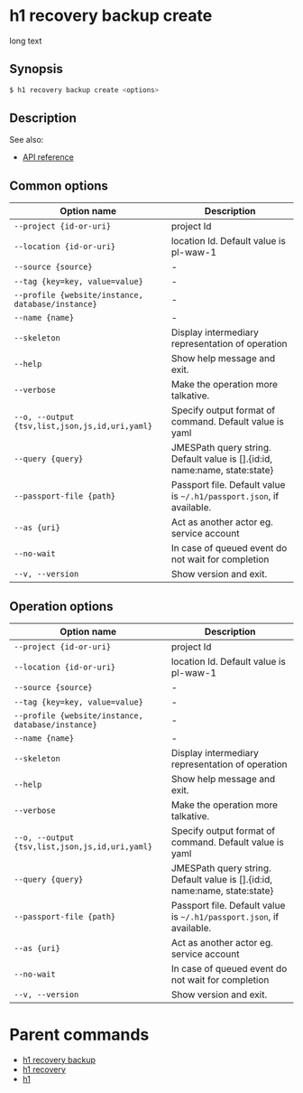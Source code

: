 
# h1 recovery backup create

long text

## Synopsis

```bash
$ h1 recovery backup create <options>
```

## Description

See also:

* [API reference](https://api.hyperone.com/v2/docs#operation/v1:recovery:backup:create)

## Common options

| Option name                                           | Description                                                                   |
| ----------------------------------------------------- | ----------------------------------------------------------------------------- |
| ```--project {id-or-uri}```                           | project Id                                                                    |
| ```--location {id-or-uri}```                          | location Id. Default value is pl-waw-1                                        |
| ```--source {source}```                               | -                                                                             |
| ```--tag {key=key, value=value}```                    | -                                                                             |
| ```--profile {website/instance, database/instance}``` | -                                                                             |
| ```--name {name}```                                   | -                                                                             |
| ```--skeleton```                                      | Display intermediary representation of operation                              |
| ```--help```                                          | Show help message and exit.                                                   |
| ```--verbose```                                       | Make the operation more talkative.                                            |
| ```--o, --output {tsv,list,json,js,id,uri,yaml}```    | Specify output format of command. Default value is yaml                       |
| ```--query {query}```                                 | JMESPath query string. Default value is [].\{id:id, name:name, state:state\}  |
| ```--passport-file {path}```                          | Passport file. Default value is ```~/.h1/passport.json```, if available.      |
| ```--as {uri}```                                      | Act as another actor eg. service account                                      |
| ```--no-wait```                                       | In case of queued event do not wait for completion                            |
| ```--v, --version```                                  | Show version and exit.                                                        |

## Operation options

| Option name                                           | Description                                                                   |
| ----------------------------------------------------- | ----------------------------------------------------------------------------- |
| ```--project {id-or-uri}```                           | project Id                                                                    |
| ```--location {id-or-uri}```                          | location Id. Default value is pl-waw-1                                        |
| ```--source {source}```                               | -                                                                             |
| ```--tag {key=key, value=value}```                    | -                                                                             |
| ```--profile {website/instance, database/instance}``` | -                                                                             |
| ```--name {name}```                                   | -                                                                             |
| ```--skeleton```                                      | Display intermediary representation of operation                              |
| ```--help```                                          | Show help message and exit.                                                   |
| ```--verbose```                                       | Make the operation more talkative.                                            |
| ```--o, --output {tsv,list,json,js,id,uri,yaml}```    | Specify output format of command. Default value is yaml                       |
| ```--query {query}```                                 | JMESPath query string. Default value is [].\{id:id, name:name, state:state\}  |
| ```--passport-file {path}```                          | Passport file. Default value is ```~/.h1/passport.json```, if available.      |
| ```--as {uri}```                                      | Act as another actor eg. service account                                      |
| ```--no-wait```                                       | In case of queued event do not wait for completion                            |
| ```--v, --version```                                  | Show version and exit.                                                        |

# Parent commands

* [h1 recovery backup](./../README.md)
* [h1 recovery](./../../README.md)
* [h1](./../../../README.md)
